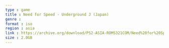 ```yaml
---
type : game
title : Need for Speed - Underground J (Japan)
genre : 
format : iso
region : asia
link : https://archive.org/download/PS2-ASIA-ROMS321COM/Need%20for%20Speed%20-%20Underground%20J%20%28Japan%29.7z
size : 2.0GB
---
```

